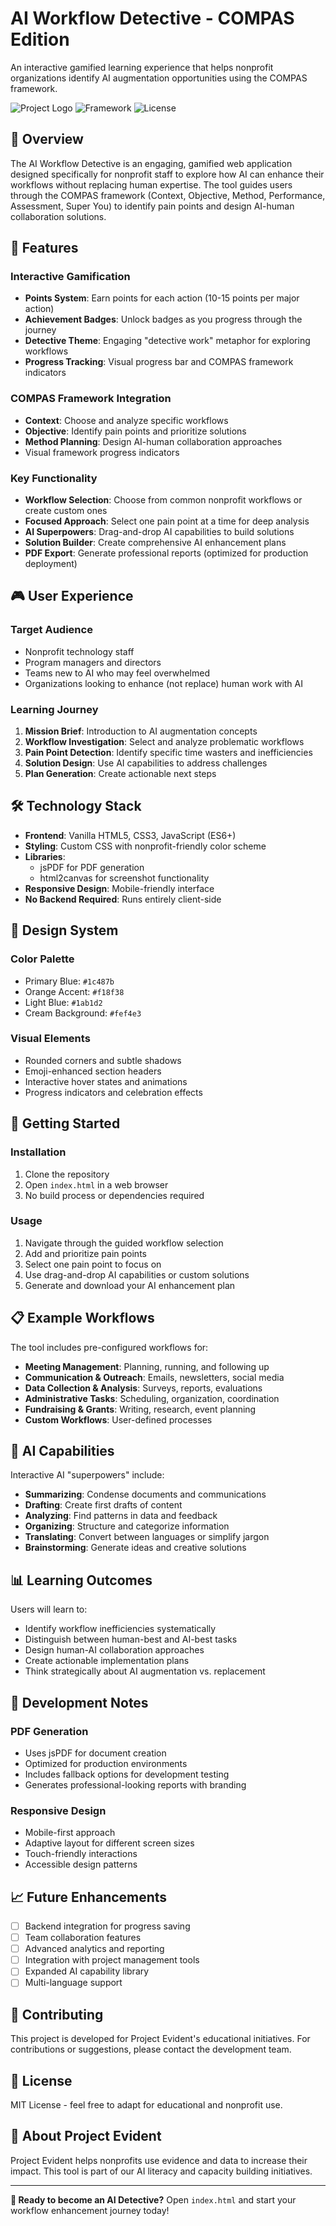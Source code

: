 # AI Workflow Detective - COMPAS Edition

An interactive gamified learning experience that helps nonprofit organizations identify AI augmentation opportunities using the COMPAS framework.

![Project Logo](https://img.shields.io/badge/Project-Evident-blue)
![Framework](https://img.shields.io/badge/Framework-COMPAS-orange)
![License](https://img.shields.io/badge/License-MIT-green)

## 🎯 Overview

The AI Workflow Detective is an engaging, gamified web application designed specifically for nonprofit staff to explore how AI can enhance their workflows without replacing human expertise. The tool guides users through the COMPAS framework (Context, Objective, Method, Performance, Assessment, Super You) to identify pain points and design AI-human collaboration solutions.

## 🌟 Features

### Interactive Gamification
- **Points System**: Earn points for each action (10-15 points per major action)
- **Achievement Badges**: Unlock badges as you progress through the journey
- **Detective Theme**: Engaging "detective work" metaphor for exploring workflows
- **Progress Tracking**: Visual progress bar and COMPAS framework indicators

### COMPAS Framework Integration
- **Context**: Choose and analyze specific workflows
- **Objective**: Identify pain points and prioritize solutions
- **Method Planning**: Design AI-human collaboration approaches
- Visual framework progress indicators

### Key Functionality
- **Workflow Selection**: Choose from common nonprofit workflows or create custom ones
- **Focused Approach**: Select one pain point at a time for deep analysis
- **AI Superpowers**: Drag-and-drop AI capabilities to build solutions
- **Solution Builder**: Create comprehensive AI enhancement plans
- **PDF Export**: Generate professional reports (optimized for production deployment)

## 🎮 User Experience

### Target Audience
- Nonprofit technology staff
- Program managers and directors
- Teams new to AI who may feel overwhelmed
- Organizations looking to enhance (not replace) human work with AI

### Learning Journey
1. **Mission Brief**: Introduction to AI augmentation concepts
2. **Workflow Investigation**: Select and analyze problematic workflows
3. **Pain Point Detection**: Identify specific time wasters and inefficiencies
4. **Solution Design**: Use AI capabilities to address challenges
5. **Plan Generation**: Create actionable next steps

## 🛠 Technology Stack

- **Frontend**: Vanilla HTML5, CSS3, JavaScript (ES6+)
- **Styling**: Custom CSS with nonprofit-friendly color scheme
- **Libraries**: 
  - jsPDF for PDF generation
  - html2canvas for screenshot functionality
- **Responsive Design**: Mobile-friendly interface
- **No Backend Required**: Runs entirely client-side

## 🎨 Design System

### Color Palette
- Primary Blue: `#1c487b`
- Orange Accent: `#f18f38`  
- Light Blue: `#1ab1d2`
- Cream Background: `#fef4e3`

### Visual Elements
- Rounded corners and subtle shadows
- Emoji-enhanced section headers
- Interactive hover states and animations
- Progress indicators and celebration effects

## 🚀 Getting Started

### Installation
1. Clone the repository
2. Open `index.html` in a web browser
3. No build process or dependencies required

### Usage
1. Navigate through the guided workflow selection
2. Add and prioritize pain points
3. Select one pain point to focus on
4. Use drag-and-drop AI capabilities or custom solutions
5. Generate and download your AI enhancement plan

## 📋 Example Workflows

The tool includes pre-configured workflows for:
- **Meeting Management**: Planning, running, and following up
- **Communication & Outreach**: Emails, newsletters, social media
- **Data Collection & Analysis**: Surveys, reports, evaluations
- **Administrative Tasks**: Scheduling, organization, coordination
- **Fundraising & Grants**: Writing, research, event planning
- **Custom Workflows**: User-defined processes

## 🤖 AI Capabilities

Interactive AI "superpowers" include:
- **Summarizing**: Condense documents and communications
- **Drafting**: Create first drafts of content
- **Analyzing**: Find patterns in data and feedback
- **Organizing**: Structure and categorize information
- **Translating**: Convert between languages or simplify jargon
- **Brainstorming**: Generate ideas and creative solutions

## 📊 Learning Outcomes

Users will learn to:
- Identify workflow inefficiencies systematically
- Distinguish between human-best and AI-best tasks
- Design human-AI collaboration approaches
- Create actionable implementation plans
- Think strategically about AI augmentation vs. replacement

## 🔧 Development Notes

### PDF Generation
- Uses jsPDF for document creation
- Optimized for production environments
- Includes fallback options for development testing
- Generates professional-looking reports with branding

### Responsive Design
- Mobile-first approach
- Adaptive layout for different screen sizes
- Touch-friendly interactions
- Accessible design patterns

## 📈 Future Enhancements

- [ ] Backend integration for progress saving
- [ ] Team collaboration features
- [ ] Advanced analytics and reporting
- [ ] Integration with project management tools
- [ ] Expanded AI capability library
- [ ] Multi-language support

## 🤝 Contributing

This project is developed for Project Evident's educational initiatives. For contributions or suggestions, please contact the development team.

## 📄 License

MIT License - feel free to adapt for educational and nonprofit use.

## 🏢 About Project Evident

Project Evident helps nonprofits use evidence and data to increase their impact. This tool is part of our AI literacy and capacity building initiatives.

---

**🎯 Ready to become an AI Detective?** 
Open `index.html` and start your workflow enhancement journey today!